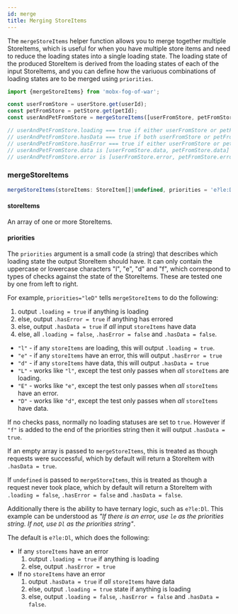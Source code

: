 ```yaml
---
id: merge
title: Merging StoreItems
---
```


The `mergeStoreItems` helper function allows you to merge together multiple StoreItems, which is useful for when you have multiple store items and need to reduce the loading states into a single loading state. The loading state of the produced StoreItem is derived from the loading states of each of the input StoreItems, and you can define how the variuous combinations of loading states are to be merged using `priorities`.

```jsx
import {mergeStoreItems} from 'mobx-fog-of-war';

const userFromStore = userStore.get(userId);
const petFromStore = petStore.get(petId);
const userAndPetFromStore = mergeStoreItems([userFromStore, petFromStore]);

// userAndPetFromStore.loading === true if either userFromStore or petFromStore are loading
// userAndPetFromStore.hasData === true if both userFromStore or petFromStore have data
// userAndPetFromStore.hasError === true if either userFromStore or petFromStore have an error
// userAndPetFromStore.data is [userFromStore.data, petFromStore.data]
// userAndPetFromStore.error is [userFromStore.error, petFromStore.error]
```

### mergeStoreItems

```jsx
mergeStoreItems(storeItems: StoreItem[]|undefined, priorities = 'e?le:Dl'): StoreItem
```

#### storeItems

An array of one or more StoreItems.

#### priorities

The `priorities` argument is a small code (a string) that describes which loading state the output StoreItem should have. It can only contain the uppercase or lowercase characters "l", "e", "d" and "f", which correspond to types of checks against the state of the StoreItems. These are tested one by one from left to right.

For example, `priorities="leD"` tells `mergeStoreItems` to do the following:

1. output `.loading = true` if anything is loading
2. else, output `.hasError = true` if anything has errored
3. else, output `.hasData = true` if *all* input `storeItems` have data
4. else, all `.loading = false`, `.hasError = false` and `.hasData = false`.



- `"l"` - if any `storeItems` are loading, this will output `.loading = true`.
- `"e"` - if any `storeItems` have an error, this will output `.hasError = true`
- `"d"` - if any `storeItems` have data, this will output `.hasData = true`
- `"L"` - works like `"l"`, except the test only passes when *all* `storeItems` are loading.
- `"E"` - works like `"e"`, except the test only passes when *all* `storeItems` have an error.
- `"D"` - works like `"d"`, except the test only passes when *all* `storeItems` have data.

If no checks pass, normally no loading statuses are set to `true`. However if `"f"` is added to the end of the priorities string then it will output `.hasData = true`.

If an empty array is passed to `mergeStoreItems`, this is treated as though requests were successful, which by default will return a StoreItem with `.hasData = true`.

If `undefined` is passed to `mergeStoreItems`, this is treated as though a request never took place, which by default will return a StoreItem with `.loading = false`, `.hasError = false` and `.hasData = false`.

Additionally there is the ability to have ternary logic, such as `e?le:Dl`. This example can be understood as *"If there is an error, use `le` as the priorities string. If not, use `Dl` as the priorities string"*.

The default is `e?le:Dl`, which does the following:

- If any `storeItems` have an error
  1. output `.loading = true` if anything is loading 
  2. else, output `.hasError = true`
- If no `storeItems` have an error
  1. output `.hasData = true` if *all* `storeItems` have data
  2. else, output `.loading = true` state if anything is loading
  3. else, output `.loading = false`, `.hasError = false` and `.hasData = false`.
